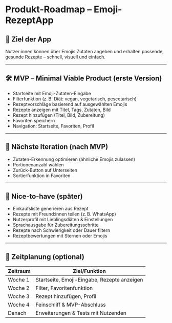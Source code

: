 # Produkt-Roadmap – Emoji-RezeptApp

## 🎯 Ziel der App
Nutzer:innen können über Emojis Zutaten angeben und erhalten passende, gesunde Rezepte – schnell, visuell und einfach.

---

## 🛠️ MVP – Minimal Viable Product (erste Version)

- Startseite mit Emoji-Zutaten-Eingabe
- Filterfunktion (z. B. Diät: vegan, vegetarisch, pescetarisch)
- Rezeptvorschläge basierend auf ausgewählten Emojis
- Rezepte anzeigen mit Titel, Tags, Zutaten, Bild
- Rezept hinzufügen (Titel, Bild, Zubereitung)
- Favoriten speichern
- Navigation: Startseite, Favoriten, Profil

---

## 🚀 Nächste Iteration (nach MVP)

- Zutaten-Erkennung optimieren (ähnliche Emojis zulassen)
- Portionenanzahl wählen
- Zurück-Button auf Unterseiten
- Sortierfunktion in Favoriten

---

## 🌟 Nice-to-have (später)

- Einkaufsliste generieren aus Rezept
- Rezepte mit Freund:innen teilen (z. B. WhatsApp)
- Nutzerprofil mit Lieblingsdiäten & Einstellungen
- Sprachausgabe für Zubereitungsschritte
- Rezepte nach Schwierigkeit oder Dauer filtern
- Rezeptbewertungen mit Sternen oder Emojis

---

## 🧭 Zeitplanung (optional)

| Zeitraum      | Ziel/Funktion                               |
|---------------|---------------------------------------------|
| Woche 1       | Startseite, Emoji-Eingabe, Rezepte anzeigen |
| Woche 2       | Filter, Favoritenfunktion                   |
| Woche 3       | Rezept hinzufügen, Profil                   |
| Woche 4       | Feinschliff & MVP-Abschluss                 |
| Danach        | Erweiterungen & Tests mit Nutzenden         |


